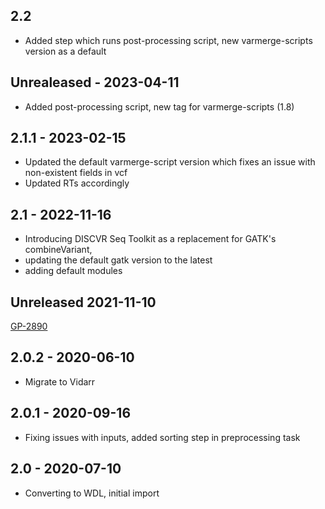 ## 2.2
- Added step which runs post-processing script, new varmerge-scripts version as a default
## Unrealeased - 2023-04-11
- Added post-processing script, new tag for varmerge-scripts (1.8)
## 2.1.1 - 2023-02-15
- Updated  the default varmerge-script version which fixes an issue with non-existent fields in vcf
- Updated RTs accordingly
## 2.1 - 2022-11-16
- Introducing DISCVR Seq Toolkit as a replacement for GATK's combineVariant,
- updating the default gatk version to the latest
- adding default modules  
## Unreleased 2021-11-10
[GP-2890](https://jira.oicr.on.ca/browse/GP-2890)
## 2.0.2 - 2020-06-10
- Migrate to Vidarr
## 2.0.1 - 2020-09-16
- Fixing issues with inputs, added sorting step in preprocessing task
## 2.0   - 2020-07-10
- Converting to WDL, initial import
